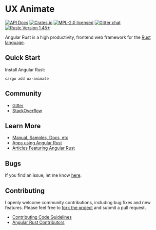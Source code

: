 # UX Animate

[![API Docs][docrs-badge]][docrs-url]
[![Crates.io][crates-badge]][crates-url]
[![MPL-2.0 licensed][license-badge]][license-url]
[![Gitter chat][gitter-badge]][gitter-url]
[![Rustc Version 1.45+][rust-badge]][rust-url]

[docrs-badge]: https://img.shields.io/docsrs/ux-animate?style=flat-square
[docrs-url]: https://docs.rs/ux-animate/
[crates-badge]: https://img.shields.io/crates/v/ux-animate.svg?style=flat-square
[crates-url]: https://crates.io/crates/ux-animate
[license-badge]: https://img.shields.io/badge/license-MPL--2.0-blue.svg?style=flat-square
[license-url]: https://github.com/angular-rust/ux-animate/blob/master/LICENSE
[gitter-badge]: https://img.shields.io/gitter/room/angular_rust/angular_rust.svg?style=flat-square
[gitter-url]: https://gitter.im/angular_rust/angular_rust
[rust-badge]: https://img.shields.io/badge/rustc-1.45-lightgrey.svg?style=flat-square
[rust-url]: https://blog.rust-lang.org/2020/07/16/Rust-1.45.0.html

Angular Rust is a high productivity, frontend web framework for the [Rust language](https://www.rust-lang.org/).

## Quick Start

Install Angular Rust:

	cargo add ux-animate

## Community

* [Gitter](https://gitter.im/angular_rust/community)
* [StackOverflow](https://stackoverflow.com/questions/tagged/angular-rust)


## Learn More

* [Manual, Samples, Docs, etc](https://angular-rust.github.io/)
* [Apps using Angular Rust](https://github.com/angular-rust/ux-animate/wiki/Apps-in-the-Wild)
* [Articles Featuring Angular Rust](https://github.com/angular-rust/ux-animate/wiki/Articles)

## Bugs ##
If you find an issue, let me know [here](https://github.com/angular-rust/ux-animate/issues/new).

## Contributing
I openly welcome community contributions, including bug fixes and new features. Please feel free to [fork the project](https://github.com/angular-rust/ux-animate/fork) and submit a pull request.

* [Contributing Code Guidelines](https://github.com/angular-rust/ux-animate/blob/main/CONTRIBUTING.md)
* [Angular Rust Contributors](https://github.com/angular-rust/ux-animate/graphs/contributors)
